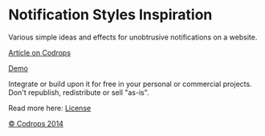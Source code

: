 Notification Styles Inspiration
=========

Various simple ideas and effects for unobtrusive notifications on a website.

[Article on Codrops](http://tympanus.net/codrops/?p=19415)

[Demo](http://tympanus.net/Development/NotificationStyles)

Integrate or build upon it for free in your personal or commercial projects. Don't republish, redistribute or sell "as-is". 

Read more here: [License](http://tympanus.net/codrops/licensing/)

[© Codrops 2014](http://www.codrops.com)